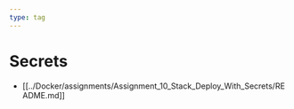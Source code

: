 ```yaml
---
type: tag
---
```

# Secrets

- [[../Docker/assignments/Assignment_10_Stack_Deploy_With_Secrets/README.md]]
